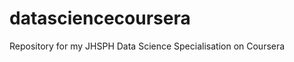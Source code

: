 datasciencecoursera
===================

Repository for my JHSPH Data Science Specialisation on Coursera
